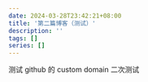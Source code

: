 ```yaml
---
date: 2024-03-28T23:42:21+08:00
title: '第二篇博客（测试）'
description: ''
tags: []
series: []
---
```


测试 github 的 custom domain
二次测试
